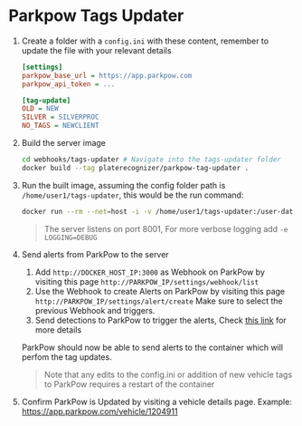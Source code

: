 # Parkpow Tags Updater

1. Create a folder with a `config.ini` with these content, remember to update the file with your relevant details
    ```ini
    [settings]
    parkpow_base_url = https://app.parkpow.com
    parkpow_api_token = ...

    [tag-update]
    OLD = NEW
    SILVER = SILVERPROC
    NO_TAGS = NEWCLIENT

    ```

2. Build the server image
    ```bash
    cd webhooks/tags-updater # Navigate into the tags-updater folder
    docker build --tag platerecognizer/parkpow-tag-updater .
    ```

3. Run the built image, assuming the config folder path is `/home/user1/tags-updater`, this would be the run command:
    ```bash
    docker run --rm --net=host -i -v /home/user1/tags-updater:/user-data -p 3000:8001 platerecognizer/parkpow-tag-updater
    ```
    > The server listens on port 8001, For more verbose logging add `-e LOGGING=DEBUG`

5. Send alerts from ParkPow to the server
    1. Add `http://DOCKER_HOST_IP:3000` as Webhook on ParkPow by visiting this page  `http://PARKPOW_IP/settings/webhook/list`
    2. Use the Webhook to create Alerts on ParkPow by visiting this page `http://PARKPOW_IP/settings/alert/create`
        Make sure to select the previous Webhook and triggers.
    3. Send detections to ParkPow to trigger the alerts, Check [this link](https://guides.platerecognizer.com/docs/parkpow/integrations) for more details

    ParkPow should now be able to send alerts to the container which will perfom the tag updates.
    > Note that any edits to the config.ini or addition of new vehicle tags to ParkPow requires a restart of the container

6. Confirm ParkPow is Updated by visiting a vehicle details page.
   Example: https://app.parkpow.com/vehicle/1204911
